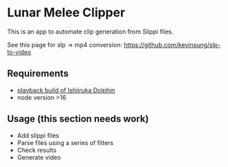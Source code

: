 # Lunar Melee Clipper

This is an app to automate clip generation from Slippi files.

See this page for slp -> mp4 conversion:
https://github.com/kevinsung/slp-to-video

## Requirements
- [playback build of Ishiiruka Dolphin](https://github.com/project-slippi/Ishiiruka)
- node version >16


## Usage (this section needs work)
- Add slippi files
- Parse files using a series of filters
- Check results 
- Generate video



